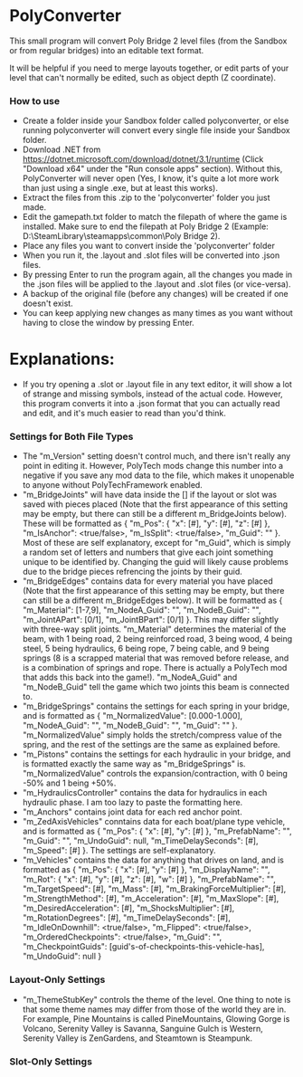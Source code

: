 # PolyConverter

This small program will convert Poly Bridge 2 level files (from the Sandbox or from regular bridges)
into an editable text format.

It will be helpful if you need to merge layouts together, or edit parts of your level
that can't normally be edited, such as object depth (Z coordinate).


### How to use

- Create a folder inside your Sandbox folder called polyconverter, or else running polyconverter will convert every single file inside your Sandbox folder.
- Download .NET from https://dotnet.microsoft.com/download/dotnet/3.1/runtime (Click "Download x64" under the "Run console apps" section). Without this, PolyConverter will never open (Yes, I know, it's quite a lot more work than just using a single .exe, but at least this works).
- Extract the files from this .zip to the 'polyconverter' folder you just made.
- Edit the gamepath.txt folder to match the filepath of where the game is installed. Make sure to end the filepath at Poly Bridge 2 (Example: D:\SteamLibrary\steamapps\common\Poly Bridge 2).
- Place any files you want to convert inside the 'polyconverter' folder 
- When you run it, the .layout and .slot files will be converted into .json files.  
- By pressing Enter to run the program again, all the changes you made in the .json files
will be applied to the .layout and .slot files (or vice-versa).
- A backup of the original file (before any changes) will be created if one doesn't exist.  
- You can keep applying new changes as many times as you want without having to close the window by pressing Enter.



# Explanations:
- If you try opening a .slot or .layout file in any text editor, it will show a lot of strange and missing symbols, instead of the actual code. However, this program converts it into a .json format that you can actually read and edit, and it's much easier to read than you'd think.

### Settings for Both File Types
- The "m_Version" setting doesn't control much, and there isn't really any point in editing it. However, PolyTech mods change this number into a negative if you save any mod data to the file, which makes it unopenable to anyone without PolyTechFramework enabled.
- "m_BridgeJoints" will have data inside the [] if the layout or slot was saved with pieces placed (Note that the first appearance of this setting may be empty, but there can still be a different m_BridgeJoints below). These will be formatted as { "m_Pos": { "x": [#], "y": [#], "z": [#] }, "m_IsAnchor": <true/false>, "m_IsSplit": <true/false>, "m_Guid": "<randomized-string-of-letters-and-numbers>" }. Most of these are self explanatory, except for "m_Guid", which is simply a random set of letters and numbers that give each joint something unique to be identified by. Changing the guid will likely cause problems due to the bridge pieces refrencing the joints by their guid.
- "m_BridgeEdges" contains data for every material you have placed (Note that the first appearance of this setting may be empty, but there can still be a different m_BridgeEdges below). It will be formatted as { "m_Material": [1-7,9], "m_NodeA_Guid": "<randomized-string-of-letters-and-numbers>", "m_NodeB_Guid": "<randomized-string-of-letters-and-numbers>", "m_JointAPart": [0/1], "m_JointBPart": [0/1] }. This may differ slightly with three-way split joints. "m_Material" determines the material of the beam, with 1 being road, 2 being reinforced road, 3 being wood, 4 being steel, 5 being hydraulics, 6 being rope, 7 being cable, and 9 being springs (8 is a scrapped material that was removed before release, and is a combination of springs and rope. There is actually a PolyTech mod that adds this back into the game!). "m_NodeA_Guid" and "m_NodeB_Guid" tell the game which two joints this beam is connected to.
- "m_BridgeSprings" contains the settings for each spring in your bridge, and is formatted as { "m_NormalizedValue": [0.000-1.000], "m_NodeA_Guid": "<randomized-string-of-letters-and-numbers>", "m_NodeB_Guid": "<randomized-string-of-letters-and-numbers>", "m_Guid": "<randomized-string-of-letters-and-numbers>" }. "m_NormalizedValue" simply holds the stretch/compress value of the spring, and the rest of the settings are the same as explained before.
- "m_Pistons" contains the settings for each hydraulic in your bridge, and is formatted exactly the same way as "m_BridgeSprings" is. "m_NormalizedValue" controls the expansion/contraction, with 0 being -50% and 1 being +50%.
- "m_HydraulicsController" contains the data for hydraulics in each hydraulic phase. I am too lazy to paste the formatting here.
- "m_Anchors" contains joint data for each red anchor point.
- "m_ZedAxisVehicles" conntains data for each boat/plane type vehicle, and is formatted as { "m_Pos": { "x": [#], "y": [#] }, "m_PrefabName": "<name-of-vehicle-as-refrenced-in-the-code>", "m_Guid": "<randomized-string-of-letters-and-numbers>", "m_UndoGuid": null, "m_TimeDelaySeconds": [#], "m_Speed": [#] }. The settings are self-explanatory.
- "m_Vehicles" contains the data for anything that drives on land, and is formatted as { "m_Pos": { "x": [#], "y": [#] }, "m_DisplayName": "", "m_Rot": { "x": [#], "y": [#], "z": [#], "w": [#] }, "m_PrefabName": "<name-of-vehicle-as-refrenced-in-the-code>", "m_TargetSpeed": [#], "m_Mass": [#], "m_BrakingForceMultiplier": [#], "m_StrengthMethod": [#], "m_Acceleration": [#], "m_MaxSlope": [#], "m_DesiredAcceleration": [#], "m_ShocksMultiplier": [#], "m_RotationDegrees": [#], "m_TimeDelaySeconds": [#], "m_IdleOnDownhill": <true/false>, "m_Flipped": <true/false>, "m_OrderedCheckpoints": <true/false>, "m_Guid": "<name-of-vehicle-as-refrenced-in-the-code>", "m_CheckpointGuids": [guid's-of-checkpoints-this-vehicle-has], "m_UndoGuid": null }


### Layout-Only Settings
- "m_ThemeStubKey" controls the theme of the level. One thing to note is that some theme names may differ from those of the world they are in. For example, Pine Mountains is called PineMountains, Glowing Gorge is Volcano, Serenity Valley is Savanna, Sanguine Gulch is Western, Serenity Valley is ZenGardens, and Steamtown is Steampunk.

### Slot-Only Settings

